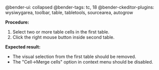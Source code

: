@bender-ui: collapsed
@bender-tags: tc, 18
@bender-ckeditor-plugins: wysiwygarea, toolbar, table, tabletools, sourcearea, autogrow

**Procedure:**

1. Select two or more table cells in the first table.
2. Click the right mouse button inside second table.

**Expected result:**

* The visual selection from the first table should be removed.
* The "Cell->Merge cells" option in context menu should be disabled.
